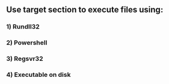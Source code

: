 ## Use target section to execute files using:

### 1) Rundll32

### 2) Powershell

### 3) Regsvr32

### 4) Executable on disk
